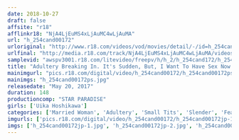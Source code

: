 ```yaml
---
date: 2018-10-27
draft: false
affsite: "r18"
afflinkr18: "NjA4LjEuMS4xLjAuMC4wLjAuMA"
url: "h_254cand00172"
urloriginal: "http://www.r18.com/videos/vod/movies/detail/-/id=h_254cand00172"
urlfinal: "http://media.r18.com/track/NjA4LjEuMS4xLjAuMC4wLjAuMA/videos/vod/movies/detail/-/id=h_254cand00172"
samplevid: "awspv3001.r18.com/litevideo/freepv/h/h_2/h_254cand172/h_254cand172_dmb_w.mp4"
title: "Adultery Breaking In. It's Sudden, But, I Want To Have Sex Now! Uika Hoshikawa"
mainimgurl: "pics.r18.com/digital/video/h_254cand00172/h_254cand00172ps.jpg"
mainimgs: "h_254cand00172ps.jpg"
releasedate: "May 20, 2017"
duration: 148
productioncomp: "STAR PARADISE"
girls: ['Uika Hoshikawa']
categories: ['Married Woman', 'Adultery', 'Small Tits', 'Slender', 'Featured Actress', 'Training', 'Bondage', 'Hi-Def']
imgurls: ['pics.r18.com/digital/video/h_254cand00172/h_254cand00172jp-1.jpg', 'pics.r18.com/digital/video/h_254cand00172/h_254cand00172jp-2.jpg', 'pics.r18.com/digital/video/h_254cand00172/h_254cand00172jp-3.jpg', 'pics.r18.com/digital/video/h_254cand00172/h_254cand00172jp-4.jpg', 'pics.r18.com/digital/video/h_254cand00172/h_254cand00172jp-5.jpg', 'pics.r18.com/digital/video/h_254cand00172/h_254cand00172jp-6.jpg', 'pics.r18.com/digital/video/h_254cand00172/h_254cand00172jp-7.jpg', 'pics.r18.com/digital/video/h_254cand00172/h_254cand00172jp-8.jpg', 'pics.r18.com/digital/video/h_254cand00172/h_254cand00172jp-9.jpg', 'pics.r18.com/digital/video/h_254cand00172/h_254cand00172jp-10.jpg', 'pics.r18.com/digital/video/h_254cand00172/h_254cand00172jp-11.jpg', 'pics.r18.com/digital/video/h_254cand00172/h_254cand00172jp-12.jpg', 'pics.r18.com/digital/video/h_254cand00172/h_254cand00172jp-13.jpg', 'pics.r18.com/digital/video/h_254cand00172/h_254cand00172jp-14.jpg', 'pics.r18.com/digital/video/h_254cand00172/h_254cand00172jp-15.jpg', 'pics.r18.com/digital/video/h_254cand00172/h_254cand00172jp-16.jpg', 'pics.r18.com/digital/video/h_254cand00172/h_254cand00172jp-17.jpg', 'pics.r18.com/digital/video/h_254cand00172/h_254cand00172jp-18.jpg', 'pics.r18.com/digital/video/h_254cand00172/h_254cand00172jp-19.jpg', 'pics.r18.com/digital/video/h_254cand00172/h_254cand00172jp-20.jpg']
imgs: ['h_254cand00172jp-1.jpg', 'h_254cand00172jp-2.jpg', 'h_254cand00172jp-3.jpg', 'h_254cand00172jp-4.jpg', 'h_254cand00172jp-5.jpg', 'h_254cand00172jp-6.jpg', 'h_254cand00172jp-7.jpg', 'h_254cand00172jp-8.jpg', 'h_254cand00172jp-9.jpg', 'h_254cand00172jp-10.jpg', 'h_254cand00172jp-11.jpg', 'h_254cand00172jp-12.jpg', 'h_254cand00172jp-13.jpg', 'h_254cand00172jp-14.jpg', 'h_254cand00172jp-15.jpg', 'h_254cand00172jp-16.jpg', 'h_254cand00172jp-17.jpg', 'h_254cand00172jp-18.jpg', 'h_254cand00172jp-19.jpg', 'h_254cand00172jp-20.jpg']
---
```

